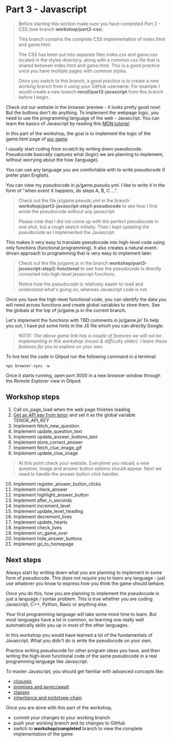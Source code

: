 # Part 3 - Javascript

> Before starting this section make sure you have completed Part 2 - CSS (see branch **workshop/part2-css**).
> 
> This branch contains the complete CSS implementation of index.html and game.html.
> 
> The CSS has been put into separate files index.css and game.css located in the styles directory, along with a common.css file that is shared between index.html and game.html. This is a good practice once you have multiple pages with common styles.
> 
> Once you switch to this branch, a good practice is to create a new working branch from it using your GitHub username. For example I would create a new branch **renzil/part3-javascript** from this branch before I begin.

Check out our website in the browser preview - it looks pretty good now! But the buttons don't do anything. To implement the webpage logic, you need to use the programming language of the web - Javascript. You can learn the basics of Javascript by reading this [MDN tutorial](https://developer.mozilla.org/en-US/docs/Web/JavaScript/A_re-introduction_to_JavaScript).

In this part of the workshop, the goal is to implement the logic of the game.html page of [our game](https://hollywood-quiz.renzil.com).

I usually start coding from scratch by writing down pseudocode. Pseudocode basically captures what (logic) we are planning to implement, without worrying about the how (language).

You can use any language you are comfortable with to write pseudocode (I prefer plain English).

You can view my pseudocode in js/game.pseudo.yml. I like to write it in the form of "when event X happens, do steps A, B, C ...".

> Check out the file js/game.pseudo.yml in the branch **workshop/part3-javascript-step1-pseudocode** to see how I first wrote the pseudocode without any javascript.
> 
> Please note that I did not come up with the perfect pseudocode in one shot, but a rough sketch initially. Then I kept updating the pseudocode as I implemented the Javascript.

This makes it very easy to translate pseudocode into high-level code using only functions (functional programming). It also creates a natural event-driven approach to programming that is very easy to implement later.

> Check out the file js/game.js in the branch **workshop/part3-javascript-step2-functional** to see how the pseudocode is directly converted into high-level javascript functions.
> 
> Notice how the pseudocode is relatively easier to read and understand what's going on, whereas Javascript code is not.

Once you have the high-level functional code, you can identify the data you will need across functions and create global variables to store them. See the globals at the top of js/game.js in the current branch.

Let's implement the functions with TBD comments in js/game.js! To help you out, I have put some hints in the JS file which you can directly Google.

> *NOTE: The above game link has a couple of features we will not be implementing in this workshop (music & difficulty slider). I leave these features for you to explore on your own.*
  
To live test the code in Gitpod run the following command in a terminal:

```npx browser-sync -w```

Once it starts running, open port 3000 in a new browser window through the *Remote Explorer* view in Gitpod.

## Workshop steps

1. Call on_page_load when the web page finishes loading
2. [Get an API key from tenor](https://tenor.com/developer/keyregistration) and set it as the global variable TENOR_API_KEY
3. Implement fetch_new_question
4. Implement update_question_text
5. Implement update_answer_buttons_text
6. Implement store_correct_answer
7. Implement fetch_clue_image_gif
8. Implement update_clue_image

> At this point check your website. Everytime you reload, a new question, image and answer button options should appear. Next we need to handle the answer button click handler.

10. Implement register_answer_button_clicks
11. Implement check_answer
13. Implement highlight_answer_button
14. Implement after_n_seconds
15. Implement increment_level
16. Implement update_level_heading
18. Implement decrement_lives
19. Implement update_hearts
20. Implement check_lives
21. Implement on_game_over
22. Implement hide_answer_buttons
23. Implement go_to_homepage

## Next steps

Always start by writing down what you are planning to implement in some form of pseudocode. This does not require you to learn any language - just use whatever you know to express how you think the game should behave.

Once you do this, how you are planning to implement the pseudocode is just a language / syntax problem. This is true whether you are coding Javascript, C++, Python, Basic or anything else.

Your first programming language will take some more time to learn. But most languages have a lot in common, so learning one really well automatically skills you up in most of the other languages.

In this workshop you would have learned a lot of the fundamentals of Javascript. What you didn't do is write the pseudocode on your own.

Practice writing pseudocode for other program ideas you have, and then writing the high-level functional code of the same pseudocode in a real programming language like Javascript.

To master Javascript, you should get familiar with advanced concepts like:
- [closures](https://developer.mozilla.org/en-US/docs/Web/JavaScript/Closures)
- [promises and async/await](https://developer.mozilla.org/en-US/docs/Learn/JavaScript/Asynchronous/Promises)
- [classes](https://developer.mozilla.org/en-US/docs/Web/JavaScript/Reference/Classes)
- [inheritance and prototype-chain](https://developer.mozilla.org/en-US/docs/Web/JavaScript/Inheritance_and_the_prototype_chain)
  
Once you are done with this part of the workshop,
- commit your changes to your working branch
- push your working branch and its changes to GitHub
- switch to **workshop/completed** branch to view the complete implementation of the game
